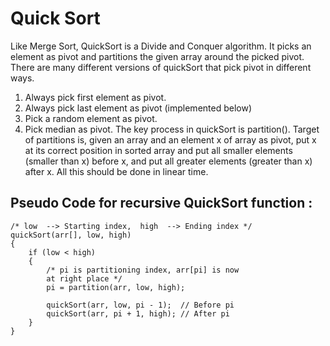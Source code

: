 
# Quick Sort

Like Merge Sort, QuickSort is a Divide and Conquer algorithm. It picks an element as pivot and partitions the given array around the picked pivot. There are many different versions of quickSort that pick pivot in different ways.

1. Always pick first element as pivot.
2. Always pick last element as pivot (implemented below)
3. Pick a random element as pivot.
4. Pick median as pivot.
The key process in quickSort is partition(). Target of partitions is, given an array and an element x of array as pivot, put x at its correct position in sorted array and put all smaller elements (smaller than x) before x, and put all greater elements (greater than x) after x. All this should be done in linear time.

## Pseudo Code for recursive QuickSort function :

    /* low  --> Starting index,  high  --> Ending index */
    quickSort(arr[], low, high)
    {
        if (low < high)
        {
            /* pi is partitioning index, arr[pi] is now
            at right place */
            pi = partition(arr, low, high);

            quickSort(arr, low, pi - 1);  // Before pi
            quickSort(arr, pi + 1, high); // After pi
        }
    }